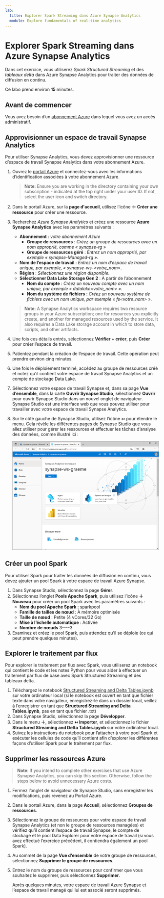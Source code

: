 ```yaml
---
lab:
  title: Explorer Spark Streaming dans Azure Synapse Analytics
  module: Explore fundamentals of real-time analytics
---
```


# <a name="explore-spark-streaming-in-azure-synapse-analytics"></a>Explorer Spark Streaming dans Azure Synapse Analytics

Dans cet exercice, vous utiliserez *Spark Structured Streaming* et des *tableaux delta* dans Azure Synapse Analytics pour traiter des données de diffusion en continu.

Ce labo prend environ **15** minutes.

## <a name="before-you-start"></a>Avant de commencer

Vous avez besoin d’un [abonnement Azure](https://azure.microsoft.com/free) dans lequel vous avez un accès administratif.

## <a name="provision-a-synapse-analytics-workspace"></a>Approvisionner un espace de travail Synapse Analytics

Pour utiliser Synapse Analytics, vous devez approvisionner une ressource d’espace de travail Synapse Analytics dans votre abonnement Azure.

1. Ouvrez le [portail Azure](https://portal.azure.com?azure-portal=true) et connectez-vous avec les informations d’identification associées à votre abonnement Azure.

    > <bpt id="p1">**</bpt>Note<ept id="p1">**</ept>: Ensure you are working in the directory containing your own subscription - indicated at the top right under your user ID. If not, select the user icon and switch directory.

2. Dans le portail Azure, sur la **page d'accueil**, utilisez l’icône **&#65291; Créer une ressource** pour créer une ressource.
3. Recherchez *Azure Synapse Analytics* et créez une ressource **Azure Synapse Analytics** avec les paramètres suivants :
    - **Abonnement** : *votre abonnement Azure*
        - **Groupe de ressources** : *Créez un groupe de ressources avec un nom approprié, comme « synapse-rg »*
        - **Groupe de ressources géré** : *Entrez un nom approprié, par exemple « synapse-Managed-rg »*.
    - **Nom de l’espace de travail** : *Entrez un nom d’espace de travail unique, par exemple, « synapse-ws-<votre_nom>*.
    - **Région** : *Sélectionnez une région disponible*.
    - **Sélectionner Data Lake Storage Gen 2** : À partir de l’abonnement
        - **Nom du compte** : *Créez un nouveau compte avec un nom unique, par exemple « datalake<votre_nom> »*.
        - **Nom du système de fichiers** : *Créez un nouveau système de fichiers avec un nom unique, par exemple « fs<votre_nom> »*.

    > <bpt id="p1">**</bpt>Note<ept id="p1">**</ept>: A Synapse Analytics workspace requires two resource groups in your Azure subscription; one for resources you explicitly create, and another for managed resources used by the service. It also requires a Data Lake storage account in which to store data, scripts, and other artifacts.

4. Une fois ces détails entrés, sélectionnez **Vérifier + créer**, puis **Créer** pour créer l’espace de travail.
5. Patientez pendant la création de l’espace de travail. Cette opération peut prendre environ cinq minutes.
6. Une fois le déploiement terminé, accédez au groupe de ressources créé et notez qu’il contient votre espace de travail Synapse Analytics et un compte de stockage Data Lake.
7. Sélectionnez votre espace de travail Synapse et, dans sa page **Vue d’ensemble**, dans la carte **Ouvrir Synapse Studio**, sélectionnez **Ouvrir** pour ouvrir Synapse Studio dans un nouvel onglet de navigateur. Synapse Studio est une interface web que vous pouvez utiliser pour travailler avec votre espace de travail Synapse Analytics.
8. Sur le côté gauche de Synapse Studio, utilisez l’icône **&rsaquo;&rsaquo;** pour étendre le menu. Cela révèle les différentes pages de Synapse Studio que vous allez utiliser pour gérer les ressources et effectuer les tâches d’analyse des données, comme illustré ici :

    ![Synapse Studio](images/synapse-studio.png)

## <a name="create-a-spark-pool"></a>Créer un pool Spark

Pour utiliser Spark pour traiter les données de diffusion en continu, vous devez ajouter un pool Spark à votre espace de travail Azure Synapse.

1. Dans Synapse Studio, sélectionnez la page **Gérer**.
2. Sélectionnez l’onglet **Pools Apache Spark**, puis utilisez l’icône **&#65291; Nouveau** pour créer un pool Spark avec les paramètres suivants :
    - **Nom du pool Apache Spark** : sparkpool
    - **Famille de tailles de nœud** : À mémoire optimisée
    - **Taille de nœud** : Petite (4 vCores/32 Go)
    - **Mise à l’échelle automatique** : Activée
    - **Nombre de nœuds** 3----3
3. Examinez et créez le pool Spark, puis attendez qu’il se déploie (ce qui peut prendre quelques minutes).

## <a name="explore-stream-processing"></a>Explorer le traitement par flux

Pour explorer le traitement par flux avec Spark, vous utiliserez un notebook qui contient le code et les notes Python pour vous aider à effectuer un traitement par flux de base avec Spark Structured Streaming et des tableaux delta.

1. Téléchargez le notebook [Structured Streaming and Delta Tables.ipynb](https://github.com/MicrosoftLearning/DP-900T00A-Azure-Data-Fundamentals/raw/master/streaming/Spark%20Structured%20Streaming%20and%20Delta%20Tables.ipynb) sur votre ordinateur local (si le notebook est ouvert en tant que fichier texte dans votre navigateur, enregistrez-le dans un dossier local, veillez à l’enregistrer en tant que **Structured Streaming and Delta Tables.ipynb**, pas en tant que fichier .txt)
2. Dans Synapse Studio, sélectionnez la page **Développer**.
3. Dans le menu **&#65291;**, sélectionnez **&#8612; Importer**, et sélectionnez le fichier **Structured Streaming and Delta Tables.ipynb** sur votre ordinateur local.
4. Suivez les instructions du notebook pour l’attacher à votre pool Spark et exécuter les cellules de code qu’il contient afin d’explorer les différentes façons d’utiliser Spark pour le traitement par flux.

## <a name="delete-azure-resources"></a>Supprimer les ressources Azure

> <bpt id="p1">**</bpt>Note<ept id="p1">**</ept>: If you intend to complete other exercises that use Azure Synapse Analytics, you can skip this section. Otherwise, follow the steps below to avoid unnecessary Azure costs.

1. Fermez l’onglet de navigateur de Synapse Studio, sans enregistrer les modifications, puis revenez au Portail Azure.
1. Dans le portail Azure, dans la page **Accueil**, sélectionnez **Groupes de ressources**.
1. Sélectionnez le groupe de ressources pour votre espace de travail Synapse Analytics (et non le groupe de ressources managées) et vérifiez qu’il contient l’espace de travail Synapse, le compte de stockage et le pool Data Explorer pour votre espace de travail (si vous avez effectué l’exercice précédent, il contiendra également un pool Spark).
1. Au sommet de la page **Vue d’ensemble** de votre groupe de ressources, sélectionnez **Supprimer le groupe de ressources**.
1. Entrez le nom du groupe de ressources pour confirmer que vous souhaitez le supprimer, puis sélectionnez **Supprimer**.

    Après quelques minutes, votre espace de travail Azure Synapse et l’espace de travail managé qui lui est associé seront supprimés.
